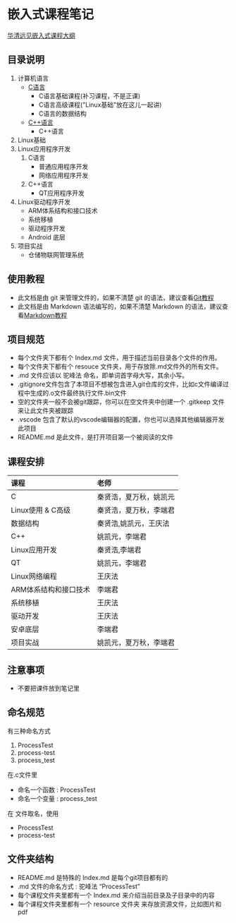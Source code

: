 # 嵌入式课程笔记

[华清远见嵌入式课程大纲](http://www.embedu.org/courses/course/)

## 目录说明

1. 计算机语言
	* [C语言](1.语言/C/Index.md)
		* C语言基础课程(补习课程，不是正课)
		* C语言高级课程("Linux基础"放在这儿一起讲)
		* C语言的数据结构
	* [C++语言](1.语言/C++/Index.md)
		* C++语言
2. Linux基础
3. Linux应用程序开发
	1. C语言
		* 普通应用程序开发
		* 网络应用程序开发
	2. C++语言
		* QT应用程序开发
4. Linux驱动程序开发
	* ARM体系结构和接口技术
	* 系统移植
	* 驱动程序开发
	* Android 底层
5. 项目实战
	* 仓储物联网管理系统

## 使用教程

* 此文档是由 git 来管理文件的，如果不清楚 git 的语法，建议查看[Git教程](5.项目/代码管理/Index.md)
* 此文档是由 Markdown 语法编写的，如果不清楚 Markdown 的语法，建议查看[Markdown教程](5.项目/代码管理/Index.md)

## 项目规范

* 每个文件夹下都有个 Index.md 文件，用于描述当前目录各个文件的作用。
* 每个文件夹下都有个 resouce 文件夹，用于存放除.md文件外的所有文件。
* .md 文件应该以 驼峰法 命名，即单词首字母大写，其余小写。
* .gitignore文件包含了本项目不想被包含进入git仓库的文件，比如c文件编译过程中生成的.o文件最终执行文件.bin文件
* 空的文件夹一般不会被git跟踪，你可以在空文件夹中创建一个 .gitkeep 文件来让此文件夹被跟踪
* .vscode 包含了默认的vscode编辑器的配置，你也可以选择其他编辑器开发此项目
* README.md 是此文件，是打开项目第一个被阅读的文件

## 课程安排

|课程|老师|
|:---|:---|
|C|秦贤浩，夏万秋，姚凯元|
|Linux使用 & C高级|秦贤浩，夏万秋，李端君|
|数据结构|秦贤浩,姚凯元，王庆法|
|C++|姚凯元，李端君|
|Linux应用开发|秦贤浩,李端君|
|QT|姚凯元，李端君|
|Linux网络编程|王庆法|
|ARM体系结构和接口技术|李端君|
|系统移植|王庆法|
|驱动开发|王庆法|
|安卓底层|李端君|
|项目实战|姚凯元，夏万秋，李端君|

## 注意事项

* 不要把课件放到笔记里

## 命名规范

有三种命名方式

1. ProcessTest
2. process-test
3. process_test

在.c文件里

* 命名一个函数 : ProcessTest
* 命名一个变量 : process_test

在 文件取名，使用
* ProcessTest
* process-test

## 文件夹结构

* README.md 是特殊的 Index.md 是每个git项目都有的
* .md 文件的命名方式 : 驼峰法 “ProcessTest”
* 每个课程文件夹里都有一个 Index.md 来介绍当前目录及子目录中的内容
* 每个课程文件夹里都有一个 resource 文件夹 来存放资源文件，比如图片和pdf